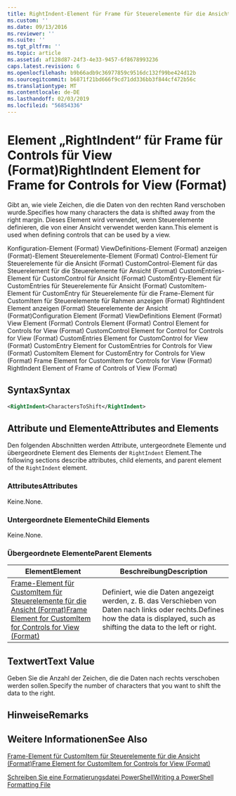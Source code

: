 ```yaml
---
title: RightIndent-Element für Frame für Steuerelemente für die Ansicht (Format) | Microsoft-Dokumentation
ms.custom: ''
ms.date: 09/13/2016
ms.reviewer: ''
ms.suite: ''
ms.tgt_pltfrm: ''
ms.topic: article
ms.assetid: af128d87-24f3-4e33-9457-6f8678993236
caps.latest.revision: 6
ms.openlocfilehash: b9b66adb9c36977859c9516dc132f99be424d12b
ms.sourcegitcommit: b6871f21bd666f9cd71dd336bb3f844cf472b56c
ms.translationtype: MT
ms.contentlocale: de-DE
ms.lasthandoff: 02/03/2019
ms.locfileid: "56854336"
---
```

# <a name="rightindent-element-for-frame-for-controls-for-view-format"></a><span data-ttu-id="64f01-102">Element „RightIndent“ für Frame für Controls für View (Format)</span><span class="sxs-lookup"><span data-stu-id="64f01-102">RightIndent Element for Frame for Controls for View (Format)</span></span>

<span data-ttu-id="64f01-103">Gibt an, wie viele Zeichen, die die Daten von den rechten Rand verschoben wurde.</span><span class="sxs-lookup"><span data-stu-id="64f01-103">Specifies how many characters the data is shifted away from the right margin.</span></span> <span data-ttu-id="64f01-104">Dieses Element wird verwendet, wenn Steuerelemente definieren, die von einer Ansicht verwendet werden kann.</span><span class="sxs-lookup"><span data-stu-id="64f01-104">This element is used when defining controls that can be used by a view.</span></span>

<span data-ttu-id="64f01-105">Konfiguration-Element (Format) ViewDefinitions-Element (Format) anzeigen (Format)-Element Steuerelemente-Element (Format) Control-Element für Steuerelemente für die Ansicht (Format) CustomControl-Element für das Steuerelement für die Steuerelemente für Ansicht (Format) CustomEntries-Element für CustomControl für Ansicht (Format) CustomEntry-Element für CustomEntries für Steuerelemente für Ansicht (Format) CustomItem-Element für CustomEntry für Steuerelemente für die Frame-Element für CustomItem für Steuerelemente für Rahmen anzeigen (Format) RightIndent Element anzeigen (Format) Steuerelemente der Ansicht (Format)</span><span class="sxs-lookup"><span data-stu-id="64f01-105">Configuration Element (Format) ViewDefinitions Element (Format) View Element (Format) Controls Element (Format) Control Element for Controls for View (Format) CustomControl Element for Control for Controls for View (Format) CustomEntries Element for CustomControl for View (Format) CustomEntry Element for CustomEntries for Controls for View (Format) CustomItem Element for CustomEntry for Controls for View (Format) Frame Element for CustomItem for Controls for View (Format) RightIndent Element of Frame of Controls of View (Format)</span></span>

## <a name="syntax"></a><span data-ttu-id="64f01-106">Syntax</span><span class="sxs-lookup"><span data-stu-id="64f01-106">Syntax</span></span>

```xml
<RightIndent>CharactersToShift</RightIndent>
```

## <a name="attributes-and-elements"></a><span data-ttu-id="64f01-107">Attribute und Elemente</span><span class="sxs-lookup"><span data-stu-id="64f01-107">Attributes and Elements</span></span>

<span data-ttu-id="64f01-108">Den folgenden Abschnitten werden Attribute, untergeordnete Elemente und übergeordnete Element des Elements der `RightIndent` Element.</span><span class="sxs-lookup"><span data-stu-id="64f01-108">The following sections describe attributes, child elements, and parent element of the `RightIndent` element.</span></span>

### <a name="attributes"></a><span data-ttu-id="64f01-109">Attributes</span><span class="sxs-lookup"><span data-stu-id="64f01-109">Attributes</span></span>

<span data-ttu-id="64f01-110">Keine.</span><span class="sxs-lookup"><span data-stu-id="64f01-110">None.</span></span>

### <a name="child-elements"></a><span data-ttu-id="64f01-111">Untergeordnete Elemente</span><span class="sxs-lookup"><span data-stu-id="64f01-111">Child Elements</span></span>

<span data-ttu-id="64f01-112">Keine.</span><span class="sxs-lookup"><span data-stu-id="64f01-112">None.</span></span>

### <a name="parent-elements"></a><span data-ttu-id="64f01-113">Übergeordnete Elemente</span><span class="sxs-lookup"><span data-stu-id="64f01-113">Parent Elements</span></span>

|<span data-ttu-id="64f01-114">Element</span><span class="sxs-lookup"><span data-stu-id="64f01-114">Element</span></span>|<span data-ttu-id="64f01-115">Beschreibung</span><span class="sxs-lookup"><span data-stu-id="64f01-115">Description</span></span>|
|-------------|-----------------|
|[<span data-ttu-id="64f01-116">Frame-Element für CustomItem für Steuerelemente für die Ansicht (Format)</span><span class="sxs-lookup"><span data-stu-id="64f01-116">Frame Element for CustomItem for Controls for View (Format)</span></span>](./frame-element-for-customitem-for-controls-for-view-format.md)|<span data-ttu-id="64f01-117">Definiert, wie die Daten angezeigt werden, z. B. das Verschieben von Daten nach links oder rechts.</span><span class="sxs-lookup"><span data-stu-id="64f01-117">Defines how the data is displayed, such as shifting the data to the left or right.</span></span>|

## <a name="text-value"></a><span data-ttu-id="64f01-118">Textwert</span><span class="sxs-lookup"><span data-stu-id="64f01-118">Text Value</span></span>

<span data-ttu-id="64f01-119">Geben Sie die Anzahl der Zeichen, die die Daten nach rechts verschoben werden sollen.</span><span class="sxs-lookup"><span data-stu-id="64f01-119">Specify the number of characters that you want to shift the data to the right.</span></span>

## <a name="remarks"></a><span data-ttu-id="64f01-120">Hinweise</span><span class="sxs-lookup"><span data-stu-id="64f01-120">Remarks</span></span>

## <a name="see-also"></a><span data-ttu-id="64f01-121">Weitere Informationen</span><span class="sxs-lookup"><span data-stu-id="64f01-121">See Also</span></span>

[<span data-ttu-id="64f01-122">Frame-Element für CustomItem für Steuerelemente für die Ansicht (Format)</span><span class="sxs-lookup"><span data-stu-id="64f01-122">Frame Element for CustomItem for Controls for View (Format)</span></span>](./frame-element-for-customitem-for-controls-for-view-format.md)

[<span data-ttu-id="64f01-123">Schreiben Sie eine Formatierungsdatei PowerShell</span><span class="sxs-lookup"><span data-stu-id="64f01-123">Writing a PowerShell Formatting File</span></span>](./writing-a-powershell-formatting-file.md)
